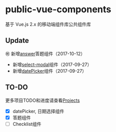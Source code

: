 # public-vue-components
基于 Vue.js 2.x 的移动端组件库公共组件库

## Update

:congratulations: 新增[answer](https://github.com/clteam/public-vue-components/tree/master/src/answer)答题组件（2017-10-12）
- 新增[select-modal](https://github.com/clteam/public-vue-components/tree/master/src/datePicker)组件（2017-09-27）
- 新增[datePicker](https://github.com/clteam/public-vue-components/tree/master/src/selectModal)组件（2017-09-27）

## TO-DO

更多项目TODO和进度请查看[Projects](https://github.com/clteam/public-vue-components/projects/1)
- [X] datePicker, 日期选择组件
- [X] 答题组件
- [ ] Checklist组件
